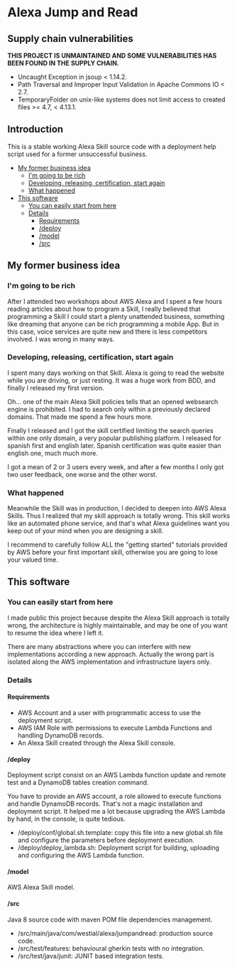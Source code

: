 Alexa Jump and Read
===================

## Supply chain vulnerabilities ##

**THIS PROJECT IS UNMAINTAINED AND SOME VULNERABILITIES HAS BEEN FOUND IN THE SUPPLY CHAIN.**

* Uncaught Exception in jsoup < 1.14.2.
* Path Traversal and Improper Input Validation in Apache Commons IO < 2.7.
* TemporaryFolder on unix-like systems does not limit access to created files >= 4.7, < 4.13.1.

## Introduction ##

This is a stable working Alexa Skill source code with a deployment help script
used for a former unsuccessful business.

  * [My former business idea](#my-former-business-idea)
    + [I'm going to be rich](#im-going-to-be-rich)
    + [Developing, releasing, certification, start again](#developing-releasing-certification-start-again)
    + [What happened](#what-happened)
  * [This software](#this-software)
    + [You can easily start from here](#you-can-easily-start-from-here)
    + [Details](#details)
      - [Requirements](#requirements)
      - [/deploy](#deploy)
      - [/model](#model)
      - [/src](#src)

## My former business idea ##

### I'm going to be rich ###

After I attended two workshops about AWS Alexa and I spent a few hours reading
articles about how to program a Skill, I really believed that programming a Skill
I could start a plenty unattended business, something like dreaming that anyone
can be rich programming a mobile App. But in this case, voice services are quite
new and there is less competitors involved. I was wrong in many ways.

### Developing, releasing, certification, start again ###

I spent many days working on that Skill. Alexa is going to read the website 
while you are driving, or just resting. It was a huge work from BDD, and
finally I released my first version.

Oh... one of the main Alexa Skill policies tells that an opened websearch engine
is prohibited. I had to search only within a previously declared domains. That
made me spend a few hours more.

Finally I released and I got the skill certified limiting the search queries 
within one only domain, a very popular publishing platform. I released for
spanish first and english later. Spanish certification was quite easier than 
english one, much much more.

I got a mean of 2 or 3 users every week, and after a few months I only got two
user feedback, one worse and the other worst.

### What happened ###

Meanwhile the Skill was in production, I decided to deepen into AWS Alexa Skills.
Thus I realized that my skill approach is totally wrong. This skill works like
an automated phone service, and that's what Alexa guidelines want you keep out
of your mind when you are designing a skill.

I recommend to carefully follow ALL the "getting started" tutorials provided by
AWS before your first important skill, otherwise you are going to lose your
valued time.

## This software ##

### You can easily start from here ###

I made public this project because despite the Alexa Skill approach is totally
wrong, the architecture is highly maintainable, and may be one of you want to
resume the idea where I left it.

There are many abstractions where you can interfere with new implementations
according a new approach. Actually the wrong part is isolated along the 
AWS implementation and infrastructure layers only.

### Details ###

#### Requirements ####

* AWS Account and a user with programmatic access to use the deployment script.
* AWS IAM Role with permissions to execute Lambda Functions and handling 
DynamoDB records.
* An Alexa Skill created through the Alexa Skill console.

#### /deploy ####

Deployment script consist on an AWS Lambda function update and remote test 
and a DynamoDB tables creation command. 

You have to provide an AWS account, a role allowed to execute functions and 
handle DynamoDB records. That's not a magic installation and deployment script.
It helped me a lot because upgrading the AWS Lambda by hand, in the console, is
quite tedious.

* /deploy/conf/global.sh.template: copy this file into a new global.sh file and 
configure the parameters before deployment execution.
* /deploy/deploy_lambda.sh: Deployment script for building, uploading and 
configuring the AWS Lambda function.

#### /model ####

AWS Alexa Skill model.

#### /src ####

Java 8 source code with maven POM file dependencies management.

* /src/main/java/com/westial/alexa/jumpandread: production source code.
* /src/test/features: behavioural gherkin tests with no integration.
* /src/test/java/junit: JUNIT based integration tests.
